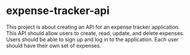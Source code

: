 # expense-tracker-api
This project is about creating an API for an expense tracker application. This API should allow users to create, read, update, and delete expenses. Users should be able to sign up and log in to the application. Each user should have their own set of expenses.
